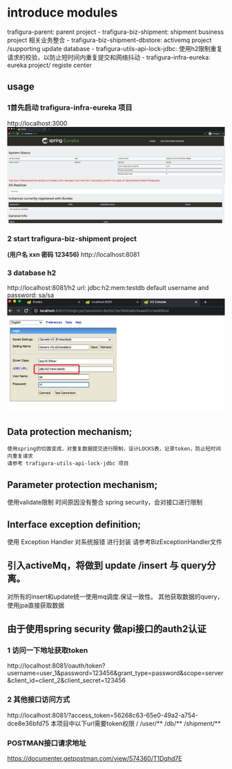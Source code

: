 # introduce modules
  trafigura-parent: parent project
    - trafigura-biz-shipment: shipment business project 相关业务整合
    - trafigura-biz-shipment-dbstore: activemq project /supporting update database
    - trafigura-utils-api-lock-jdbc: 使用h2限制重复请求的校验，以防止短时间内重复提交和网络抖动
    - trafigura-infra-eureka: eureka project/ registe center
    
## usage

### 1首先启动 trafigura-infra-eureka 项目
  http://localhost:3000
  ![avatar](./docs/001.png)

### 2 start trafigura-biz-shipment project
  __(用户名 xxn 密码 123456)__
  http://localhost:8081

### 3 database h2
  http://localhost:8081/h2
  url: jdbc:h2:mem:testdb
	default username and password: sa/sa
  ![avatar](./docs/005.png)

## Data protection mechanism;
	使用spring的切面变成，对重复数据提交进行限制，设计LOCKS表，记录token，防止短时间内重复请求
	请参考 trafigura-utils-api-lock-jdbc 项目
## Parameter protection mechanism;
   使用validate限制
   时间原因没有整合 spring security，会对接口进行限制
## Interface exception definition;
   使用 Exception Handler 对系统报错 进行封装 请参考BizExceptionHandler文件

## 引入activeMq，将做到 update /insert 与 query分离。
   对所有的insert和update统一使用mq调度.保证一致性。
   其他获取数据的query，使用jpa直接获取数据

## 由于使用spring security 做api接口的auth2认证
### 1 访问一下地址获取token
  http://localhost:8081/oauth/token?username=user_1&password=123456&grant_type=password&scope=server&client_id=client_2&client_secret=123456
### 2 其他接口访问方式
  http://localhost:8081/?access_token=56268c63-65e0-49a2-a754-dce8e36bfd75
  本项目中以下url需要token权限
  /
  /user/**
  /db/**
  /shipment/**

### POSTMAN接口请求地址
https://documenter.getpostman.com/view/574360/T1Dqhd7E